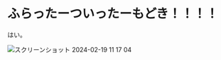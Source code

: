 # ふらったーついったーもどき！！！！

はい。

![スクリーンショット 2024-02-19 11 17 04](https://github.com/kosakae256/flutter_twitter_modoki/assets/62046881/96142ae6-324b-4659-99c3-fb5ccba7b68d)


